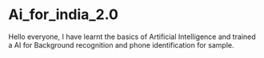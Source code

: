 # Ai_for_india_2.0
Hello everyone, I have learnt the basics of Artificial Intelligence and trained a AI for Background recognition and phone identification for sample.
